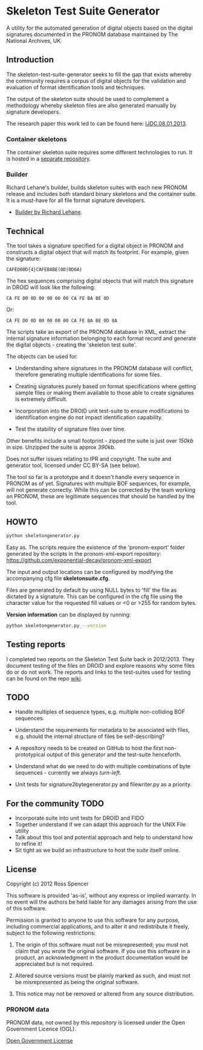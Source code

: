 # Skeleton Test Suite Generator

A utility for the automated generation of digital objects based on the digital
signatures documented in the PRONOM database maintained by The National
Archives, UK.

## Introduction

The skeleton-test-suite-generator seeks to fill the gap that exists whereby
the community requires a corpus of digital objects for the validation and
evaluation of format identification tools and techniques.

The output of the skeleton suite should be used to complement a methodology
whereby skeleton files are also generated manually by signature developers.

The research paper this work led to can be found here: [IJDC.08.01.2013].

[IJDC.08.01.2013]: http://www.ijdc.net/index.php/ijdc/article/view/8.1.120

### Container skeletons

The container skeleton suite requires some different technologies to run. It
is hosted in a [separate repository][skeleton-containers-1].

[skeleton-containers-1]: https://github.com/exponential-decay/skeleton-container-test-suite-generator

### Builder

Richard Lehane's builder, builds skeleton suites with each new PRONOM release
and includes both standard binary skeletons and the container suite. It is a
must-have for all file format signature developers.

* [Builder by Richard Lehane][builder-1].

[builder-1]: https://github.com/richardlehane/builder/releases

## Technical

The tool takes a signature specified for a digital object in PRONOM and
constructs a digital object that will match its footprint. For example,
given the signature:

    CAFED00D{4}CAFEBABE(0D|0D0A)

The hex sequences comprising digital objects that will match
this signature in DROID will look like the following:

    CA FE D0 0D 00 00 00 00 CA FE BA BE 0D

Or:

    CA FE D0 0D 00 00 00 00 CA FE BA BE 0D 0A

The scripts take an export of the PRONOM database in XML, extract the
internal signature information belonging to each format record and
generate the digital objects - creating the 'skeleton test suite'.

The objects can be used for:

* Understanding where signatures in the PRONOM database will conflict,
therefore generating multiple identifications for some files.

* Creating signatures purely based on format specifications where
getting sample files or making them available to those able to create
signatures is extremely difficult.

* Incorporation into the DROID unit test-suite to ensure modifications
to identification engine do not impact identification capability.

* Test the stability of signature files over time.

Other benefits include a small footprint - zipped the suite is just over
*150kb* in size. Unzipped the suite is approx *390kb*.

Does not suffer issues relating to IPR and copyright. The suite and
generator tool, licensed under CC BY-SA (see below).

The tool so far is a prototype and it doesn't handle every sequence in
PRONOM as of yet. Signatures with multiple BOF sequences, for example,
will not generate correctly. While this can be corrected by the team
working on PRONOM, these are legitimate sequences that should be handled
by the tool.

## HOWTO

```sh
python skeletongenerator.py
```

Easy as. The scripts require the existence of the 'pronom-export' folder
generated by the scripts in the pronom-xml-export repository: https://github.com/exponential-decay/pronom-xml-export

The input and output locations can be configured by modifying the accompanying
cfg file **skeletonsuite.cfg**.

Files are generated by default by using NULL bytes to 'fill' the file as
dictated by a signature. This can be configured in the cfg file using the
character value for the requested fill values or &lt;0 or &gt;255 for random
bytes.

**Version information** can be displayed by running:

```sh
python skeletongenerator.py --version
```

## Testing reports

I completed two reports on the Skeleton Test Suite back in 2012/2013. They
document testing of the files on DROID and explore reasons why some files do or
do not work. The reports and links to the test-suites used for testing can be
found on the repo [wiki][wiki-1].

[wiki-1]: https://github.com/exponential-decay/skeleton-test-suite-generator/wiki

## TODO

* Handle multiples of sequence types, e.g. multiple non-colliding BOF
sequences.

* Understand the requirements for metadata to be associated with files,
e.g. should the internal structure of files be self-describing?

* A repository needs to be created on GitHub to host the first
non-prototypical output of this generator and the test-suite henceforth.

* Understand what do we need to do with multiple combinations of byte
sequences - currently we always *turn-left*.

* Unit tests for signature2bytegenerator.py and filewriter.py as a priority.

## For the community TODO

* Incorporate suite into unit tests for DROID and FIDO
* Together understand if we can adapt this approach for the UNIX File utility
* Talk about this tool and potential approach and help to understand how to
refine it!
* Sit tight as we build an infrastructure to host the *suite* itself online.

## License

Copyright (c) 2012 Ross Spencer

This software is provided 'as-is', without any express or implied
warranty. In no event will the authors be held liable for any damages
arising from the use of this software.

Permission is granted to anyone to use this software for any purpose,
including commercial applications, and to alter it and redistribute it
freely, subject to the following restrictions:

   1. The origin of this software must not be misrepresented; you must not
   claim that you wrote the original software. If you use this software
   in a product, an acknowledgment in the product documentation would be
   appreciated but is not required.

   2. Altered source versions must be plainly marked as such, and must not be
   misrepresented as being the original software.

   3. This notice may not be removed or altered from any source
   distribution.

### PRONOM data

PRONOM data, not owned by this repository is licensed under the Open Government
Licence (OGL).

[Open Government License](http://www.nationalarchives.gov.uk/doc/open-government-licence/)
